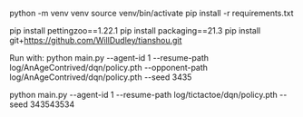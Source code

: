 python -m venv venv
source venv/bin/activate
pip install -r requirements.txt

pip install pettingzoo==1.22.1
pip install packaging==21.3
pip install git+https://github.com/WillDudley/tianshou.git

Run with:
python main.py --agent-id 1 --resume-path log/AnAgeContrived/dqn/policy.pth --opponent-path log/AnAgeContrived/dqn/policy.pth --seed 3435

python main.py --agent-id 1 --resume-path log/tictactoe/dqn/policy.pth --seed 343543534
